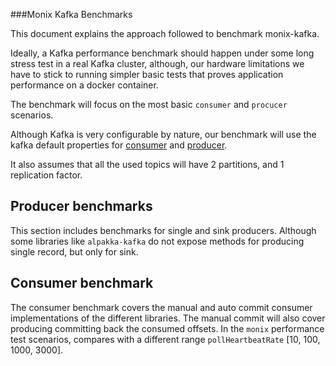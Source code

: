 ###Monix Kafka Benchmarks

This document explains the approach followed to benchmark monix-kafka.

 Ideally, a Kafka performance benchmark should happen under some long stress test in a real Kafka cluster,
although, our hardware limitations we have to stick to running simpler basic tests that proves application performance on 
 a docker container.

The benchmark will focus on the most basic `consumer` and `procucer` scenarios. 

Although Kafka is very configurable by nature, our benchmark will use the kafka default properties for [consumer](https://docs.confluent.io/platform/current/installation/configuration/consumer-configs.html)
and [producer](https://docs.confluent.io/platform/current/installation/configuration/producer-configs.html).

It also assumes that all the used topics will have 2 partitions, and 1 replication factor.

## Producer benchmarks

This section includes benchmarks for single and sink producers. 
Although some libraries like `alpakka-kafka` do not expose methods for producing single record, but only for sink.


## Consumer benchmark
The consumer benchmark covers the manual and auto commit consumer implementations of the different libraries. 
The manual commit will also cover producing committing back the consumed offsets.
In the `monix` performance test scenarios, compares with a different range `pollHeartbeatRate` [10, 100, 1000, 3000].